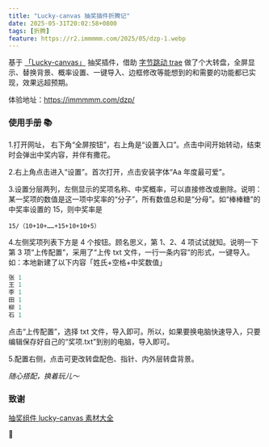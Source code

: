 ```yaml
---
title: "Lucky-canvas 抽奖插件折腾记"
date: 2025-05-31T20:02:58+0800
tags: [折腾]
feature: https://r2.immmmm.com/2025/05/dzp-1.webp
---
```


基于 [「Lucky-canvas」](https://github.com/buuing/lucky-canvas) 抽奖插件，借助 [字节跳动 trae](https://www.trae.ai/) 做了个大转盘，全屏显示、替换背景、概率设置、一键导入、边框修改等能想到的和需要的功能都已实现，效果远超预期。

<!--more-->

体验地址：<https://immmmm.com/dzp/>

### 使用手册 📚

1.打开网址， 右下角“全屏按钮”，右上角是“设置入口”。点击中间开始转动，结束时会弹出中奖内容，并伴有撒花。

2.右上角点击进入“设置”。首次打开，点击安装字体“Aa 年度最可爱”。

3.设置分层两列，左侧显示的奖项名称、中奖概率，可以直接修改或删除。说明：某一奖项的数值是这一项中奖率的“分子”，所有数值总和是“分母”。如“棒棒糖”的中奖率设置的 15，则中奖率是

`15/（10+10+……+15+10+10+5）`

4.左侧奖项列表下方是 4 个按钮。顾名思义，第 1、2、4 项试试就知。说明一下第 3 项“上传配置”，采用了“上传 txt 文件，一行一条内容”的形式，一键导入。如：本地新建了以下内容「姓氏+空格+中奖数值」

```js
张 1
王 1
李 1
田 1
柳 1
石 1
```

点击“上传配置”，选择 txt 文件，导入即可。所以，如果要换电脑快速导入，只要编辑保存好自己的“奖项.txt”到别的电脑，导入即可。

5.配置右侧，点击可更改转盘配色、指针、内外层转盘背景。

*随心搭配，换着玩儿～*

### 致谢

[抽奖组件 lucky-canvas 素材大全](https://taoshu.in/web/lucky-canvas.html#%E8%80%81%E8%99%8E%E6%9C%BA)

🎉
